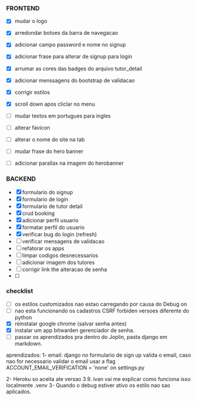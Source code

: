 ### FRONTEND
- [x] mudar o logo
- [x] arredondar botoes da barra de navegacao
- [x] adicionar campo password e nome no signup
- [x] adicionar frase para alterar de signup para login
- [x] arrumar as cores das badges do arquivo tutor_detail 
- [x] adicionar menssagens do bootstrap de validacao 
- [x] corrigir estilos
- [x] scroll down apos cliclar no menu
- [ ] mudar textos em portugues para ingles
- [ ] alterar favicon
- [ ] alterar o nome do site na tab
- [ ] mudar frase do hero banner
- [ ] adicionar parallax na imagem do herobanner



### BACKEND
- [x] formulario do signup
- [x] formulario de login
- [x] formulario de tutor detail
- [x] crud booking
- [x] adicionar perfil usuario
- [x] formatar perfil do usuario
- [x] verificar bug do login (refresh)
- [ ] verificar mensagens de validacao
- [ ] refatorar os apps
- [ ] limpar codigos desnecessarios
- [ ] adicionar imagem dos tutores
- [ ] corrigir link the alteracao de senha
- [ ]



### checklist
- [ ] os estilos customizados nao estao carregando por causa do Debug on
- [ ] nao esta funcionando os cadastros CSRF forbiden versoes diferente do python
- [x] reinstalar google chrome (salvar senha antes)
- [x] instalar um app bitwarden gerenciador de senha.
- [ ] passar os aprendizados pra dentro do Joplin, pasta django em markdown.

aprendizados:
1- email: django no formulario de sign up valida o email, caso nao for necessario validar o email usar a flag ACCOUNT_EMAIL_VERIFICATION = 'none' on settings.py

2- Heroku so aceita ate versao 3.9. ivan vai me explicar como funciona isso localmente .venv
3- Quando o debug estiver ativo os estilo nao sao aplicados.